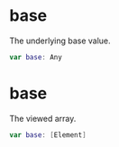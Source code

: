 # base

The underlying base value.

``` swift
var base: Any
```

# base

The viewed array.

``` swift
var base: [Element]
```
